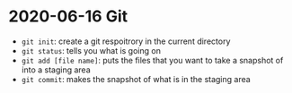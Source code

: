 # 2020-06-16 Git

- `git init`: create a git respoitrory in the current directory
- `git status`: tells you what is going on
- `git add [file name]`: puts the files that you want to take a snapshot of into a staging area 
- `git commit`: makes the snapshot of what is in the staging area
